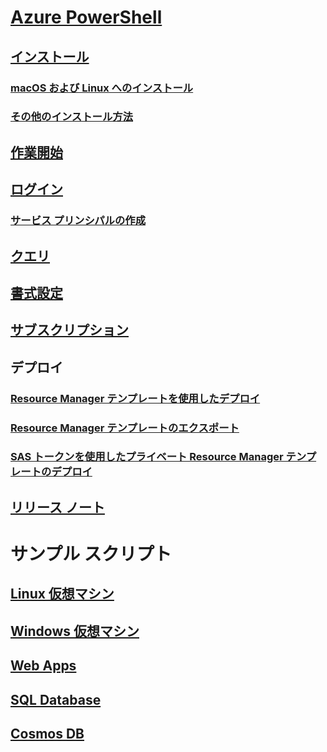 # [Azure PowerShell](../overview.md)

## [インストール](../install-azurerm-ps.md)
### [macOS および Linux へのインストール](../install-azurermps-maclinux.md)
### [その他のインストール方法](../other-install.md)

## [作業開始](../get-started-azureps.md)

## [ログイン](../authenticate-azureps.md)
### [サービス プリンシパルの作成](../create-azure-service-principal-azureps.md)

## [クエリ](../queries-azureps.md)
## [書式設定](../formatting-output.md)
## [サブスクリプション](../manage-subscriptions-azureps.md)

## デプロイ
### [Resource Manager テンプレートを使用したデプロイ](/azure/azure-resource-manager/resource-group-template-deploy)
### [Resource Manager テンプレートのエクスポート](/azure/azure-resource-manager/resource-manager-export-template-powershell)
### [SAS トークンを使用したプライベート Resource Manager テンプレートのデプロイ](/azure/azure-resource-manager/resource-manager-powershell-sas-token)

## [リリース ノート](release-notes-azureps.md)

# サンプル スクリプト
## [Linux 仮想マシン](/azure/virtual-machines/linux/powershell-samples?toc=%2fpowershell%2fmodule%2ftoc.json)
## [Windows 仮想マシン](/azure/virtual-machines/windows/powershell-samples?toc=%2fpowershell%2fmodule%2ftoc.json)
## [Web Apps](/azure/app-service-web/app-service-powershell-samples?toc=%2fpowershell%2fmodule%2ftoc.json)
## [SQL Database](/azure/sql-database/sql-database-powershell-samples?toc=%2fpowershell%2fmodule%2ftoc.json)
## [Cosmos DB](/azure/cosmos-db/powershell-samples?toc=%2fpowershell%2fmodules%2ftoc.json)
